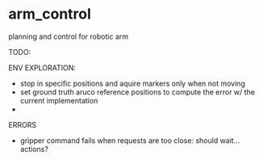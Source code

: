 # arm_control
planning and control for robotic arm


TODO:

ENV EXPLORATION:
- stop in specific positions and aquire markers only when not moving
- set ground truth aruco reference positions to compute the error w/ the current implementation
- 

ERRORS
- gripper command fails when requests are too close: should wait... actions?